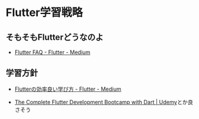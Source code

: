 # Flutter学習戦略

## そもそもFlutterどうなのよ

- [Flutter FAQ - Flutter - Medium](https://medium.com/flutter-jp/faq-f885a6494a8)

## 学習方針

- [Flutterの効率良い学び方 - Flutter - Medium](https://medium.com/flutter-jp/flutter-learning-c5640c5f05b9)

- [The Complete Flutter Development Bootcamp with Dart | Udemy](https://www.udemy.com/flutter-bootcamp-with-dart/)とか良さそう

